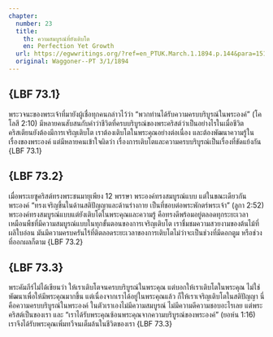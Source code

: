 ```yaml
---
chapter:
  number: 23
  title:
    th: ความสมบูรณ์ที่ยังเติบโต
    en: Perfection Yet Growth
  url: https://egwwritings.org/?ref=en_PTUK.March.1.1894.p.144&para=1518.2416
  original: Waggoner--PT 3/1/1894
---
```


## {LBF 73.1}

พระวจนะของพระเจ้าที่มายังผู้เชื่อทุกคนกล่าวไว้ว่า “พวกท่านได้รับความครบบริบูรณ์ในพระองค์” (โคโลสี 2:10) มีหลายคนสับสนกับคำว่าชีวิตที่ครบบริบูรณ์ของพระคริสต์ว่าเป็นอย่างไรในเมื่อชีวิตคริสเตียนยังต้องมีการเจริญเติบโต เราต้องเติบโตในพระคุณอย่างต่อเนื่อง และต้องพัฒนาความรู้ในเรื่องของพระองค์ แต่มีหลายคนเข้าใจผิดว่า เรื่องการเติบโตและความครบบริบูรณ์เป็นเรื่องที่ขัดแย้งกัน {LBF 73.1}

## {LBF 73.2}

เมื่อพระเยซูคริสต์ทรงพระชนมายุเพียง 12 พรรษา พระองค์ทรงสมบูรณ์แบบ แต่ในขณะเดียวกันพระองค์ “ทรงเจริญขึ้นในด้านสติปัญญาและด้านร่างกาย เป็นที่ชอบต่อพระพักตร์พระเจ้า” (ลูกา 2:52) พระองค์ทรงสมบูรณ์แบบแต่ยังเติบโตในพระคุณและความรู้ คือทรงดีพร้อมอยู่ตลอดทุกระยะเวลา เหมือนพืชที่มีความสมบูรณ์แบบในทุกขั้นตอนของการเจริญเติบโต เราชื่มชมความสวยงามของต้นไม้ที่ผลิใบอ่อน มันมีความครบครันไร้ที่ติตลอดระยะเวลาของการเติบโตไม่ว่าจะเป็นช่วงที่มีดอกตูม หรือช่วงที่ออกผลก็ตาม {LBF 73.2}

## {LBF 73.3}

พระคัมภีร์ไม่ได้เขียนว่า ให้เราเติบโตจนครบบริบูรณ์ในพระคุณ แต่บอกให้เราเติบโตในพระคุณ ไม่ใช่พัฒนาเพื่อให้มีพระคุณมากขึ้น แต่เนื่องจากเราได้อยู่ในพระคุณแล้ว ก็ให้เราเจริญเติบโตในสติปัญญา นี่คือความครบบริบูรณ์ในพระองค์ ในตัวเราเองไม่มีความสมบูรณ์ ไม่มีความดีความชอบอะไรเลย แต่พระคริสต์เป็นของเรา และ “เราได้รับพระคุณซ้อนพระคุณจากความบริบูรณ์ของพระองค์” (ยอห์น 1:16) เราจึงได้รับพระคุณเพิ่มทวีจนเต็มล้นในชีวิตของเรา {LBF 73.3}
